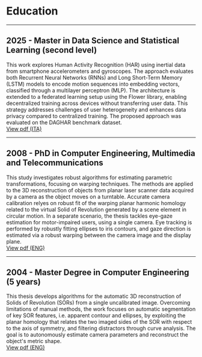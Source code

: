 # Education

---
## 2025 - Master in Data Science and Statistical Learning (second level)
This work explores Human Activity Recognition (HAR) using inertial data from smartphone accelerometers and gyroscopes. 
The approach evaluates both Recurrent Neural Networks (RNNs) and Long Short-Term Memory (LSTM) models to encode motion sequences into embedding vectors, classified through a multilayer perceptron (MLP). 
The architecture is extended to a federated learning setup using the Flower library, enabling decentralized training across devices without transferring user data. 
This strategy addresses challenges of user heterogeneity and enhances data privacy compared to centralized training. 
The proposed approach was evaluated on the DAGHAR benchmark dataset.  
[View pdf (ITA)](./2025%20-%20Master%20in%20Data%20Science%20and%20Statistical%20Learning/MD2SL_degree.pdf)

---
## 2008 - PhD in Computer Engineering, Multimedia and Telecommunications
This study investigates robust algorithms for estimating parametric transformations, focusing on warping techniques. 
The methods are applied to the 3D reconstruction of objects from planar laser scanner data acquired by a camera as the object moves on a turntable. 
Accurate camera calibration relyes on robust fit of the warping planar harmonic homology related to the virtual Solid of Revolution generated by a scene element in circular motion. 
In a separate scenario, the thesis tackles eye-gaze estimation for motor-impaired users, using a single camera. 
Eye tracking is performed by robustly fitting ellipses to iris contours, and gaze direction is estimated via a robust warping between the camera image and the display plane.  
[View pdf (ENG)](./2008%20-%20PhD%20in%20Computer%20Engineering,%20Multimedia%20and%20Telecommunications/PhD_degree.pdf)

---
## 2004 - Master Degree in Computer Engineering (5 years)
This thesis develops algorithms for the automatic 3D reconstruction of Solids of Revolution (SORs) from a single uncalibrated image. 
Overcoming limitations of manual methods, the work focuses on automatic segmentation of key SOR features, i.e. apparent contour and ellipses, 
by exploiting the planar homology that relates the two imaged sides of the SOR with respect to the axis of symmetry, and filtering distractors through curve analysis. 
The goal is to autonomously estimate camera parameters and reconstruct the object's metric shape.  
[View pdf (ENG)](./2004%20-%20Master%20Degree%20in%20Computer%20Engineering%20(5%20years)/Master_degree.pdf)
 
